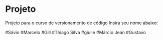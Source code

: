 # Projeto
Projeto para o curso de versionamento de código
Insira seu nome abaixo:

#Sávio
#Marcelo
#Gill
#Thiago Silva
#giulie
#Márcio Jean
#Gustavo